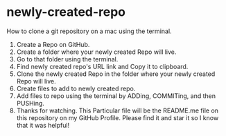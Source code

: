 # newly-created-repo
How to clone a git repository on a mac using the terminal.

1. Create a Repo on GitHub.
2. Create a folder where your newly created Repo will live.
3. Go to that folder using the terminal. 
4. Find newly created repo's URL link and Copy it to clipboard.
5. Clone the newly created Repo in the folder where your 
    newly created Repo will live.
6. Create files to add to newly created repo.
7. Add files to repo using the terminal by ADDing, COMMITing, and then PUSHing.  
8. Thanks for watching. This Particular file will be the README.me file on this repository on my GitHub Profile. 
Please find it and star it so I know that it was helpful!
